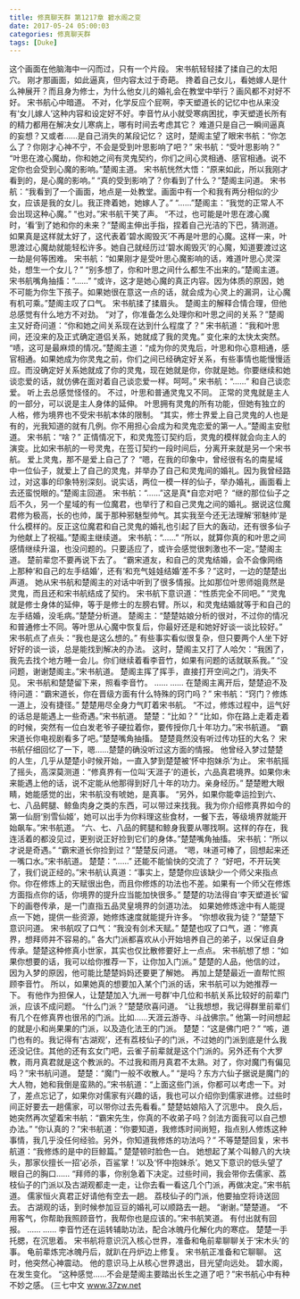 ```yaml
---
title: 修真聊天群 第1217章 碧水阁之变
date: 2017-05-24 05:00:03
categories: 修真聊天群
tags: [Duke]
---
```


这个画面在他脑海中一闪而过，只有一个片段。
宋书航轻轻揉了揉自己的太阳穴。
刚才那画面，如此逼真，但内容太过于奇葩。
搀着自己女儿，看她嫁人是什么神展开？而且身为修士，为什么他女儿的婚礼会在教堂中举行？画风都不对好不好。
宋书航心中暗道。
不对，化学反应个屁啊，李天塑道长的记忆中也从来没有‘女儿嫁人’这种内容和设定好不好。李音竹从小就受寒病困扰，李天塑道长所有的精力都用在解决女儿寒病上，哪有时间去考虑其它？
难道只是自己一瞬间逼真的妄想？又或者……是自己消失的某段记忆？
这时，楚阁主望了眼宋书航：“你怎么了？你刚才心神不宁，不会是受到叶思影响了吧？”
宋书航：“受叶思影响？”
“叶思在渡心魔劫，你和她之间有灵鬼契约，你们之间心灵相通、感官相通。说不定你也会受到心魔的影响。”楚阁主道。
宋书航恍然大悟：“原来如此，所以我刚才看到的，是心魔的影响。”
“真的受到影响了？你看到了什么？”楚阁主问道。
宋书航：“我看到了一个画面，地点是一处教堂。画面中有一个和我有两分相似的少女，应该是我的女儿。我正搀着她，她嫁人了。”
“……”楚阁主：“我觉的正常人不会出现这种心魔。”
“也对。”宋书航干笑了声。
“不过，也可能是叶思在渡心魔时，‘看’到了她和你的未来？”楚阁主伸出手指，捏着自己光洁的下巴，猜测道。
如果真是这样就太好了，这代表着‘碧水阁毁灭’不再是叶思的心魔。这样一来，叶思渡过心魔劫就能轻松许多。她自己就经历过‘碧水阁毁灭’的心魔，知道要渡过这一劫是何等困难。
宋书航：“如果刚才是受叶思心魔影响的话，难道叶思心灵深处，想生一个女儿？”
“别多想了，你和叶思之间什么都生不出来的。”楚阁主道。
宋书航嘴角抽搐：“……”
“或许，这才是她心魔的真正内容。因为体质的原因，她不可能为你生下孩子。如果她很在意这一点的话，就会成为心灵上的漏洞，让心魔有机可乘。”楚阁主叹了口气。
宋书航揉了揉眉头。
楚阁主的解释合情合理，但他总感觉有什么地方不对劲。
“对了，你准备怎么处理你和叶思之间的关系？”楚阁主又好奇问道：“你和她之间关系现在达到什么程度了？”
宋书航道：“我和叶思间，还没来的及正式确定道侣关系，她就成了我的灵鬼。”
变化来的太快太突然。
“啧，这可是最麻烦的情况。”楚阁主道：“成为你的灵鬼后，叶思和你心意相通，感官相通。如果她成为你灵鬼之前，你们之间已经确定好关系，有些事情也能慢慢适应。而没确定好关系她就成了你的灵鬼，现在她就是你，你就是她。你要继续和她谈恋爱的话，就仿佛在面对着自己谈恋爱一样。呵呵。”
宋书航：“……”
和自己谈恋爱。
听上去总感觉怪怪的。
不过，叶思和普通灵鬼又不同。
正常的灵鬼就是主人的一部分，可以说是主人身体的延伸。
叶思拥有灵鬼的所有功能，但她有独立的人格，修为境界也不受宋书航本体的限制。
“其实，修士界爱上自己灵鬼的人也是有的，光我知道的就有几例。你不用担心会成为和灵鬼恋爱的第一人。”楚阁主安慰道。
宋书航：“啥？”
正情情况下，和灵鬼签订契约后，灵鬼的模样就会向主人的演变。比如宋书航的一号灵鬼，在签订契约一段时间后，分离开来就是另一个宋书航。
爱上灵鬼，那不是爱上自己了？
“嗯，在我的印象中，曾经很有名的南星域中一位仙子，就爱上了自己的灵鬼，并举办了自己和灵鬼间的婚礼。因为我曾经路过，对这事的印象特别深刻。说实话，两位一模一样的仙子，举办婚礼，画面看上去还蛮悦眼的。”楚阁主回道。
宋书航：“……”这是真*自恋对吧？
“继的那位仙子之后不久，另一个星域的有一位魔君，也举行了和自己灵鬼之间的婚礼。据说这位魔君修为极高，长的也帅，属于那种邪魅型帅气。其实我至今还无法理解‘邪魅帅’是什么模样的。反正这位魔君和自己灵鬼的婚礼也引起了巨大的轰动，还有很多仙子为他献上了祝福。”楚阁主继续道。
宋书航：“……”
“所以，就算你真的和叶思之间感情继续升温，也没问题的。只要适应了，或许会感觉很刺激也不一定。”楚阁主道。
楚前辈您不要再说下去了。
“霸宋道友，和自己的灵鬼结婚，会不会像网络上那种‘和自己的左手结婚’，还有‘和充气娃娃结婚’差不多？”这时，一边的楚楚出声道。
她从宋书航和楚阁主的对话中听到了很多情报。比如那位叶思师姐竟然是灵鬼，而且还和宋书航结成了契约。
宋书航下意识道：“性质完全不同吧。”
“灵鬼就是修士身体的延伸，等于是修士的左膀右臂。所以，和灵鬼结婚就等于和自己的左手结婚，没毛病。”楚楚分析道。
楚阁主：“楚楚姑娘分析的很对，不过你的情况和普通修士不同。等叶思从心魔中恢复后，你最好还是和她好好谈一谈比较好。”
宋书航点了点头：“我也是这么想的。”
有些事实看似很复杂，但只要两个人坐下好好好的谈一谈，总是能找到解决的办法。
这时，楚阁主又打了人哈欠：“我困了，我先去找个地方睡一会儿。你们继续着看李音竹，如果有问题的话就联系我。”
“没问题，谢谢楚阁主。”宋书航道。
楚阁主挥了挥手，直接打开空间之门，消失不见。
宋书航和楚楚留下来，照看李音竹。
……
……
在楚阁主离开后，楚楚迫不及待问道：“霸宋道长，你在晋级方面有什么特殊的窍门吗？”
宋书航：“窍门？修炼一道上，没有捷径。”
楚楚用尽全身力气盯着宋书航。
“不过，修炼过程中，运气好的话总是能遇上一些奇遇。”宋书航道。
楚楚：“比如？”
“比如，你在路上走着走着的时候，突然有一位白发老爷子硬拉着你，要传授你几十年功力。”宋书航道。
“霸宋道长你电视剧看多了吧。”楚楚嘴角抽搐。
楚楚竟然没有听过传功狂的大名？
宋书航仔细回忆了一下，嗯……楚楚的确没听过这方面的情报。
他曾经入梦过楚楚的人生，几乎从楚楚小时候开始，一直入梦到楚楚被‘怀中抱妹杀’为止。
宋书航摇了摇头，高深莫测道：“修真界有一位叫‘天涯子’的道长，六品真君境界。如果你未来能遇上他的话，说不定能从他那得到好几十年的功力。亲身经历。”
楚楚瞪大眼睛，她能感觉的出，宋书航没有唬她，是真事。
“另外，如果你能幸运捡到六、七、八品鳄腿、鲸鱼肉身之类的东西，可以带过来找我。我为你介绍修真界如今的第一仙厨‘别雪仙姬’，她可以出手为你料理这些食材，一餐下去，等级境界就能开始飙车。”宋书航道。
“六、七、八品的鳄腿和鲸身我要从哪找啊。这样的存在，我连活着的都没见过，更别说正好捡到它们的身体。”楚楚嘴角抽搐。
宋书航：“所以才说是奇遇。”
“霸宋道长你捡到过？”楚楚反问道。
“嗯，味道可棒了，回想起来还一嘴口水。”宋书航道。
楚楚：“……”
还能不能愉快的交流了？
“好吧，不开玩笑了，我们说正经的。”宋书航认真道：“事实上，楚楚你应该缺少一个师父来指点你。你在修炼上的天赋很出色，而且你修炼的功法也不差。如果有一个师父在修炼方面指点你的话，你境界的提升应当能加快很多。”
楚楚的功法得自‘李天塑道长’留下的画卷传承，是一门直指五品灵皇境界的剑道功法。
如果她修炼途中有人能提点一下她，提供一些资源，她修炼速度就能提升许多。
“你想收我为徒？”楚楚下意识问道。
宋书航叹了口气：“我没有剑术天赋。”
楚楚也叹了口气，道：“修真界，想拜师并不容易的。”
各大门派都喜欢从小开始培养自己的弟子，以保证自身传承。楚楚这种修真小世家，其实也仅比散修要好上一点点。
宋书航想了想：“如果你想要的话，我可以给你推荐一下，让你加入门派。”
楚楚的人品，他信的过，因为入梦的原因，他可能比楚楚妈妈还要更了解她。
再加上楚楚最近一直帮忙照顾李音竹。
所以，如果她真的想要加入某个门派的话，宋书航可以为她推荐一下。
有他作为担保人，让楚楚加入‘九洲一号群’中几位和书航关系比较好的前辈门派，应该不成问题。
“什么门派？”楚楚欣喜问道。
“让我想想，我记得群里前辈们有几个在修真界也很吊的门派。比如……天涯云游寺、斗战佛宗。”
他第一时间想起的就是小和尚果果的门派，以及造化法王的门派。
楚楚：“这是佛门吧？”
“咳，道门也有的。我记得有‘古湖观’，还有荔枝仙子的门派，不过她的门派到底是什么我还没记住。其他的还有玄女门吧，云雀子前辈就是这个门派的。另外还有个大罗教，雨月真君就是这个教派的。不过我和雨月真君不太熟。对了，你对魔门有偏见吗？”宋书航问道。
楚楚：“魔门一般不收散人。”
“是吗？东方六仙子据说是魔门的大人物，她和我倒是蛮熟的。”宋书航道：“上面这些门派，你都可以考虑一下。对了，差点忘记了，如果你对儒家有兴趣的话，我也可以介绍你到儒家进修。过些时间正好要去一趟儒家，可以带你过去先看看。”
楚楚姑娘陷入了沉思中。
良久后，她突然再次望着宋书航：“霸宋先生，你真的不收弟子吗？剑法方面我可以自己想办法。”
“你认真的？”宋书航道：“你要知道，我修炼时间尚短，指点别人修炼这种事情，我几乎没任何经验。另外，你知道我修炼的功法吗？”
不等楚楚回复，宋书航道：“我修炼的是中的巨鲸篇。”
楚楚顿时脸色一白。
她想起了某个叫鲸八的大块头，那家伙擅长一招‘必杀，百鲨掌！’以及‘怀中抱妹杀’。她又下意识的低头望了眼自己的胸口……
“拜师的事，你别急着下决定。过些时间，我会带你去儒家、荔枝仙子的门派以及古湖观都走一走，让你去看一看这几个门派，再做决定。”宋书航道。
儒家恒火真君正好请他有空去一趟。
荔枝仙子的门派，他要抽空将诗送回去。
古湖观的话，到时候参加豆豆的婚礼可以顺路去一趟。
“谢谢。”楚楚道。
“不用客气，你帮助我照顾音竹，我帮你也是应该的。”宋书航笑道。
有付出就有回报。
……
……
李音竹还在运转辅助功法，配合冰魄丹化解化内的寒症。
楚楚一手托腮，在沉思着。
宋书航将意识沉入核心世界，准备和龟前辈聊聊关于‘宋木头’的事。
龟前辈炼完冰魄丹后，就趴在丹炉边上修复。
宋书航正准备和它聊聊。
这时，他突然心神震动。
他的意识马上从核心世界退出，目光望向远处。
碧水阁，在发生变化。
“这种感觉……不会是楚阁主要踏出长生之道了吧？”宋书航心中有种不妙之感。
(三七中文 www.37zw.net